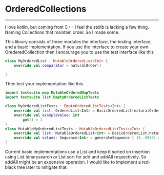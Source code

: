 # OrderedCollections

---

I love kotlin, but coming from C++ I feel the stdlib is lacking a few thing. Naming Collections that maintain order. So
I made some.

This library consists of three modules the interface, the testing interface, and a basic implementation. If you use the
interface to create your own OrederedCollection then I encourage you to use the test interface like this

```kotlin
class MyOrderedList : MutableOrderedList<Int> {
    override val comparator = naturalOrder()
    ...
}
```

Then test your implementation like this

```kotlin
import testsuite.map.MutableOrderedMapTests
import testsuite.list.EmptyOrderedListTests

class MyOrderedListTests : EmptyOrderedListTests<Int> {
    override val list: OrderedList<Int> = BasicOrderedList(naturalOrder())
    override val exampleValue: Int
        get() = 1
}
class MutableMyOrderedListTests : MutableOrderedListTests<Int> {
    override val list: MutableOrderedList<Int> = BasicOrderedList(naturalOrder())
    override val values: Sequence<Int> = generateSequence { (0..9999).random() }
}
```

Current basic implementations use a List and keep it sorted on insertion using List.binarysearch or List.sort for add
and addAll respectively. So addAll might be an expensive operation. I would like to implement a red-black tree later to
mitigate that.

